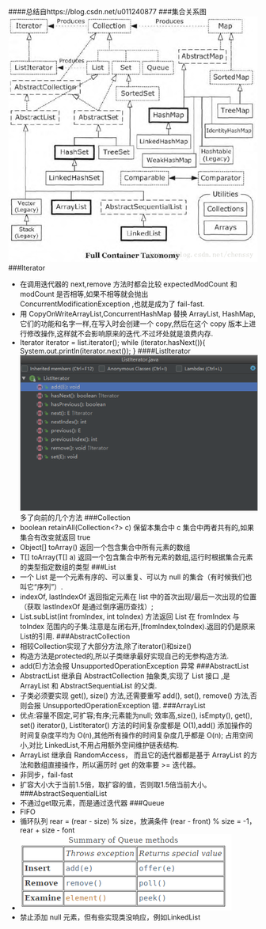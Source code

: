 ####总结自https://blog.csdn.net/u011240877
###集合关系图
![](../../resources/Collection.jpg)
###Iterator
* 在调用迭代器的 next,remove 方法时都会比较 expectedModCount 和 modCount 是否相等,如果不相等就会抛出 ConcurrentModificationException ,也就是成为了 fail-fast.
* 用 CopyOnWriteArrayList,ConcurrentHashMap 替换 ArrayList, HashMap,它们的功能和名字一样,在写入时会创建一个 copy,然后在这个 copy 版本上进行修改操作,这样就不会影响原来的迭代.不过坏处就是浪费内存.
* Iterator iterator = list.iterator();
      while (iterator.hasNext()){
          System.out.println(iterator.next());
      }
####ListIterator
![](../../resources/ListIterator.png)
多了向前的几个方法
###Collection
* boolean retainAll(Collection<?> c) 
  保留本集合中 c 集合中两者共有的,如果集合有改变就返回 true
* Object[] toArray() 
  返回一个包含集合中所有元素的数组
* <T> T[] toArray(T[] a)
  返回一个包含集合中所有元素的数组,运行时根据集合元素的类型指定数组的类型
###List
* 一个 List 是一个元素有序的、可以重复、可以为 null 的集合（有时候我们也叫它“序列”）.
* indexOf, lastIndexOf 
  返回指定元素在 list 中的首次出现/最后一次出现的位置（获取 lastIndexOf 是通过倒序遍历查找）;
* List.subList(int fromIndex, int toIndex) 方法返回 List 在 fromIndex 与 toIndex 范围内的子集.注意是左闭右开,[fromIndex,toIndex).返回的仍是原来List的引用.
###AbstractCollection
* 相较Collection实现了大部分方法,除了iterator()和size()
* 构造方法是protected的,所以子类继承最好实现自己的无参构造方法.
* add(E)方法会报 UnsupportedOperationException 异常
###AbstractList
* AbstractList 继承自 AbstractCollection 抽象类,实现了 List 接口 ,是 ArrayList 和 AbstractSequentiaList 的父类.
* 子类必须要实现 get(), size() 方法,还需要重写 add(), set(), remove() 方法,否则会报 UnsupportedOperationException 错.
###ArrayList
* 优点:容量不固定,可扩容;有序;元素能为null;
效率高,size(), isEmpty(), get(), set() iterator(), ListIterator() 方法的时间复杂度都是 O(1),add() 添加操作的时间复杂度平均为 O(n),其他所有操作的时间复杂度几乎都是 O(n);
占用空间小,对比 LinkedList,不用占用额外空间维护链表结构.
* ArrayList 继承自 RandomAccess， 而且它的迭代器都是基于 ArrayList 的方法和数组直接操作，所以遍历时 get 的效率要 >= 迭代器。
* 非同步，fail-fast
* 扩容大小大于当前1.5倍，取扩容的值，否则取1.5倍当前大小。
###AbstractSequentialList
* 不通过get取元素，而是通过迭代器
###Queue
* FIFO
* 循环队列 rear = (rear - size) % size，放满条件 (rear - front) % size = -1，rear + size - font
* ![](../../resources/queue.jpg)
* 禁止添加 null 元素，但有些实现类没响应，例如LinkedList

